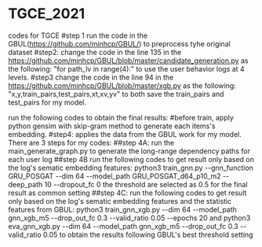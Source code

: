 # TGCE_2021
codes for TGCE
#step 1
run the code in the GBUL(https://github.com/minhcp/GBUL/) to preprocess tyhe original dataset
#step2:
change the code in the line 135 in the https://github.com/minhcp/GBUL/blob/master/candidate_generation.py as the following:
"for path_lv in range(4):"
to use the user behavior logs at 4 levels.
#step3
change the code in the line 94 in the https://github.com/minhcp/GBUL/blob/master/xgb.py as the following:
"x,y,train_pairs,test_pairs,xt,xv,yv"
to both save the train_pairs and test_pairs for my model.

run the following codes to obtain the final results:
#before train, apply python gensim with skip-gram method to generate each items's embedding.
#step4:
applies the data from the GBUL work for my model.
There are 3 steps for my codes:
##step 4A:
run the main_generate_graph.py to generate the long-range dependency paths for each user log
##step 4B
run the following codes to get result only based on the log's sematic embedding features:
python3 train_gnn.py --gnn_function GRU_POSGAT --dim 64 --model_path GRU_POSGAT_d64_p10_m2 --deep_path 10 --dropout_fc 0
the threshold are selected as 0.5 for the final result as common setting
##step 4C:
run the following codes to get result only based on the log's sematic embedding features and the statistic features from GBUL:
python3 train_gnn_xgb.py --dim 64 --model_path gnn_xgb_m5 --drop_out_fc 0.3 --valid_ratio 0.05 --epochs 20
and
python3 eva_gnn_xgb.py --dim 64 --model_path gnn_xgb_m5 --drop_out_fc 0.3 --valid_ratio 0.05
to obtain the results following GBUL's best threshold setting


